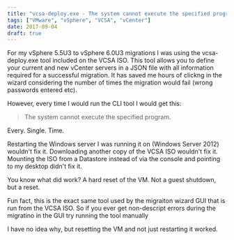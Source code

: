```yaml
---
title: "vcsa-deploy.exe - The system cannot execute the specified program"
tags: ["VMware", "vSphere", "VCSA", "vCenter"]
date: 2017-09-04
draft: true
---
```


For my vSphere 5.5U3 to vSphere 6.0U3 migrations I was using the vcsa-deploy.exe tool included on the VCSA ISO. This tool allows you to define your current and new vCenter servers in a JSON file with all information required for a successful migration. It has saved me hours of clickng in the wizard considering the number of times the migration would fail (wrong passwords entered etc).

However, every time I would run the CLI tool I would get this:

>The system cannot execute the specified program.

Every. Single. Time.

Restarting the Windows server I was running it on (Windows Server 2012) wouldn't fix it. Downloading another copy of the VCSA ISO wouldn't fix it. Mounting the ISO from a Datastore instead of via the console and pointing to my desktop didn't fix it.

You know what did work? A hard reset of the VM. Not a guest shutdown, but a reset. 

Fun fact, this is the exact same tool used by the migraiton wizard GUI that is run from the VCSA ISO. So if you ever get non-descript errors during the migratino in the GUI try running the tool manually

I have no idea why, but resetting the VM and not just restarting it worked.